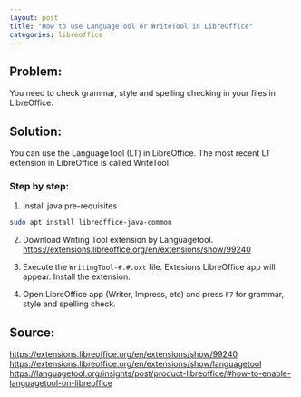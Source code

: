 ```yaml
---
layout: post
title: "How to use LanguageTool or WriteTool in LibreOffice"
categories: libreoffice
---
```


## Problem: 

You need to check grammar, style and spelling checking in your files in LibreOffice.

## Solution:
You can use the LanguageTool (LT) in LibreOffice. The most recent LT extension in LibreOffice is called WriteTool.

### Step by step:

1. Install java pre-requisites
```bash
sudo apt install libreoffice-java-common
```

2. Download Writing Tool extension by Languagetool.\
<https://extensions.libreoffice.org/en/extensions/show/99240>

3. Execute the `WritingTool-#.#.oxt` file. Extesions LibreOffice app will appear. Install the extension.

4. Open LibreOffice app (Writer, Impress, etc) and press `F7` for grammar, style and spelling check.



## Source:

<https://extensions.libreoffice.org/en/extensions/show/99240>
<https://extensions.libreoffice.org/en/extensions/show/languagetool>
<https://languagetool.org/insights/post/product-libreoffice/#how-to-enable-languagetool-on-libreoffice>